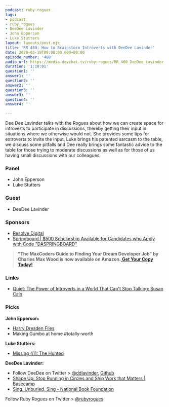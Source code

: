 ```yaml
---
podcast: ruby-rogues
tags:
- podcast
- ruby_rogues
- DeeDee Lavinder
- John Epperson
- Luke Stutters
layout: layouts/post.njk
title: 'RR 460: How to Brainstorm Introverts with DeeDee Lavinder'
date: 2020-05-19T09:00:00.000+00:00
episode_number: '460'
audio_url: https://media.devchat.tv/ruby-rogues/RR_460_DeeDee_Lavinder.mp3
duration: '1:10:01'
question1: ''
answer1: ''
question2: ''
answer2: ''
question3: ''
answer3: ''
question4: ''
answer4: ''

---
```

Dee Dee Lavinder talks with the Rogues about how we can create space for introverts to participate in discussions, thereby getting their input in situations where we otherwise would not. She provides some tips for extroverts to invite the input, Luke brings his patented sarcasm to the table, we discuss some pitfalls and Dee really brings some fantastic advice to the table for those trying to moderate discussions as well as for those of us having small discussions with our colleagues.

### **Panel**

* John Epperson
* Luke Stutters

### **Guest**

* DeeDee Lavinder

### **Sponsors**

* [Resolve Digital](https://resolve.digital/?utm_source=rubyrogues&utm_medium=podcast&utm_campaign=rubyrogues&utm_term=sponsored-ads-ruby&utm_content=20200519-sponsor-pod-rr)
* [Springboard | $500 Scholarship Available for Candidates who Apply with Code "DASPRINGBOARD"](http://go.thoughtleaders.io/1816020200518)

> **"The MaxCoders Guide to Finding Your Dream Developer Job" by Charles Max Wood is now available on Amazon.**[ **Get Your Copy Today!**](https://www.amazon.com/gp/product/B081MBL5C9/ref=as_li_ss_tl?ie=UTF8&linkCode=sl1&tag=devchattv-20&linkId=9d61363241636e2546ef46abba198746&language=en_US)

### **Links**

* [Quiet: The Power of Introverts in a World That Can't Stop Talking: Susan Cain](https://www.amazon.com/Quiet-Power-Introverts-World-Talking/dp/0307352153)

### **Picks**

**John Epperson:**

* [Harry Dresden Files](https://www.amazon.com/gp/bookseries/B00CKCWAEA)
* Making Gumbo at home #totally-worth

**Luke Stutters:**

* [Missing 411: The Hunted](https://www.amazon.com/Missing-411-Hunted-David-Paulides/dp/B07TJ24LHF)

**DeeDee Lavinder:**

* Follow DeeDee on Twitter > [@ddlavinder](https://twitter.com/ddlavinder), [Github](https://github.com/deedeelavinder)
* [Shape Up: Stop Running in Circles and Ship Work that Matters | Basecamp](https://basecamp.com/shapeup)
* [Sing, Unburied, Sing - National Book Foundation](https://www.nationalbook.org/books/sing-unburied-sing/)

Follow Ruby Rogues on Twitter > [@rubyrogues](https://twitter.com/rubyrogues)